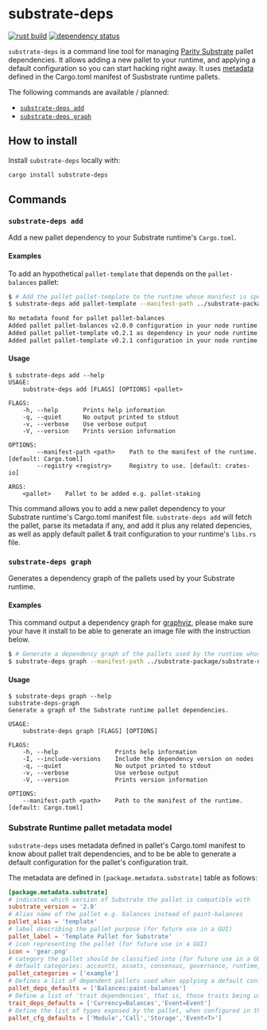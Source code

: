 substrate-deps
==============

[![rust build](https://github.com/paritytech/substrate-deps/workflows/rust/badge.svg)](https://github.com/paritytech/substrate-deps/actions)
[![dependency status](https://deps.rs/repo/github/paritytech/substrate-deps/status.svg)](https://deps.rs/repo/github/paritytech/substrate-deps)

`substrate-deps` is a command line tool for managing [Parity Substrate](http://substrate.dev) pallet dependencies.
It allows adding a new pallet to your runtime, and applying a default configuration so you can start hacking right away.
It uses [metadata](#Substrate-Runtime-pallet-metadata-model) defined in the Cargo.toml manifest of Susbstrate runtime pallets.

The following commands are available / planned:

- [`substrate-deps add`](#substrate-deps-add)
- [`substrate-deps graph`](#substrate-deps-graph)

## How to install

Install `substrate-deps` locally with:
```bash
cargo install substrate-deps
```

## Commands

### `substrate-deps add`

Add a new pallet dependency to your Substrate runtime's `Cargo.toml`.

#### Examples

To add an hypothetical `pallet-template` that depends on the `pallet-balances` pallet:
```sh
$ # Add the pallet pallet-template to the runtime whose manifest is specified as argument, using the specified alternative registry.
$ substrate-deps add pallet-template --manifest-path ../substrate-package/substrate-node-template/runtime/Cargo.toml

No metadata found for pallet pallet-balances
Added pallet pallet-balances v2.0.0 configuration in your node runtime.
Added pallet pallet-template v0.2.1 as dependency in your node runtime manifest.
Added pallet pallet-template v0.2.1 configuration in your node runtime.
```

#### Usage

```plain
$ substrate-deps add --help
USAGE:
    substrate-deps add [FLAGS] [OPTIONS] <pallet>

FLAGS:
    -h, --help       Prints help information
    -q, --quiet      No output printed to stdout
    -v, --verbose    Use verbose output
    -V, --version    Prints version information

OPTIONS:
        --manifest-path <path>    Path to the manifest of the runtime. [default: Cargo.toml]
        --registry <registry>     Registry to use. [default: crates-io]

ARGS:
    <pallet>    Pallet to be added e.g. pallet-staking
```

This command allows you to add a new pallet dependency to your Substrate runtime's Cargo.toml manifest file. `substrate-deps add` will fetch the pallet, parse its metadata if any, and add it plus any related depencies, as well as apply default pallet & trait configuration to your runtime's `libs.rs` file.

### `substrate-deps graph`

Generates a dependency graph of the pallets used by your Substrate runtime.

#### Examples

This command output a dependency graph for [graphviz](https://graphviz.gitlab.io/download/), please make sure your have it install to be able to generate an image file with the instruction below.

```sh
$ # Generate a dependency graph of the pallets used by the runtime whose manifest is specified as argument and pipe it to the dot command to generate an image file.
$ substrate-deps graph --manifest-path ../substrate-package/substrate-node-template/runtime/Cargo.toml | dot -Tpng > graph.png
```

#### Usage
```plain
$ substrate-deps graph --help
substrate-deps-graph
Generate a graph of the Substrate runtime pallet dependencies.

USAGE:
    substrate-deps graph [FLAGS] [OPTIONS]

FLAGS:
    -h, --help                Prints help information
    -I, --include-versions    Include the dependency version on nodes
    -q, --quiet               No output printed to stdout
    -v, --verbose             Use verbose output
    -V, --version             Prints version information

OPTIONS:
    --manifest-path <path>    Path to the manifest of the runtime. [default: Cargo.toml]
```

### Substrate Runtime pallet metadata model

`substrate-deps` uses metadata defined in pallet's Cargo.toml manifest to know about pallet trait dependencies, and to be be able to generate a default configuration for the pallet's configuration trait.

The metadata are defined in `[package.metadata.substrate]` table as follows:
```toml
[package.metadata.substrate]
# indicates which version of Substrate the pallet is compatible with
substrate_version = '2.0'
# Alias name of the pallet e.g. balances instead of paint-balances
pallet_alias = 'template'
# label describing the pallet purpose (for future use in a GUI)
pallet_label = 'Template Pallet for Substrate'
# icon representing the pallet (for future use in a GUI)
icon = 'gear.png'
# category the pallet should be classified into (for future use in a GUI)
# default categories: accounts, assets, consensus, governance, runtime, smart contracts, example
pallet_categories = ['example']
# Defines a list of dependent pallets used when applying a default configuration for the current pallet. The pallets referenced here will be added as dependencies in the runtime's manifest (in addition to the request pallet).
pallet_deps_defaults = ['Balances:paint-balances']
# Define a list of 'trait dependencies', that is, those traits being used when applying a default configuration for the pallet's configuration trait in the runtime lib.rs file.
trait_deps_defaults = ['Currency=Balances','Event=Event']
# Define the list of types exposed by the pallet, when configured in the construct_runtime! macro in the the runtime's lib.rs file.
pallet_cfg_defaults = ['Module','Call','Storage','Event<T>']
```
